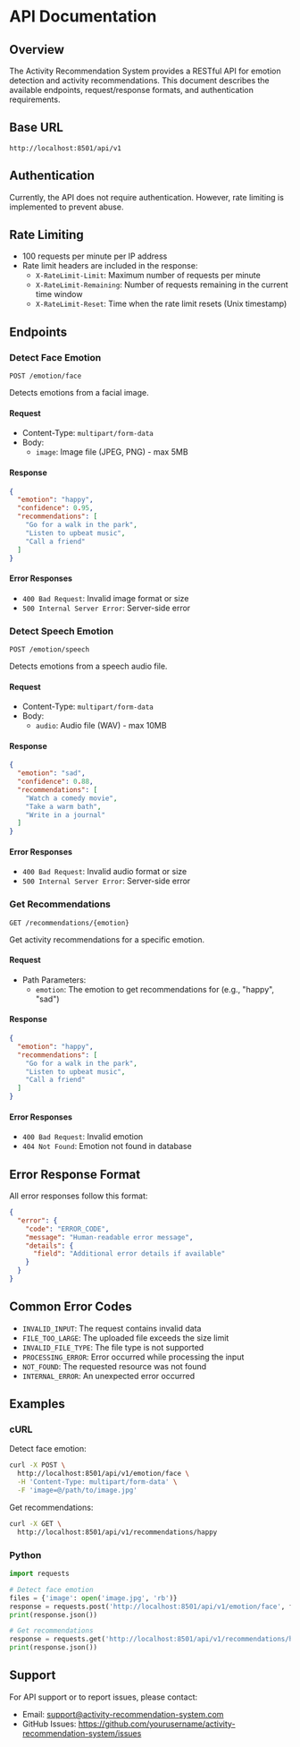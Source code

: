 # API Documentation

## Overview

The Activity Recommendation System provides a RESTful API for emotion detection and activity recommendations. This document describes the available endpoints, request/response formats, and authentication requirements.

## Base URL

```
http://localhost:8501/api/v1
```

## Authentication

Currently, the API does not require authentication. However, rate limiting is implemented to prevent abuse.

## Rate Limiting

- 100 requests per minute per IP address
- Rate limit headers are included in the response:
  - `X-RateLimit-Limit`: Maximum number of requests per minute
  - `X-RateLimit-Remaining`: Number of requests remaining in the current time window
  - `X-RateLimit-Reset`: Time when the rate limit resets (Unix timestamp)

## Endpoints

### Detect Face Emotion

```http
POST /emotion/face
```

Detects emotions from a facial image.

#### Request

- Content-Type: `multipart/form-data`
- Body:
  - `image`: Image file (JPEG, PNG) - max 5MB

#### Response

```json
{
  "emotion": "happy",
  "confidence": 0.95,
  "recommendations": [
    "Go for a walk in the park",
    "Listen to upbeat music",
    "Call a friend"
  ]
}
```

#### Error Responses

- `400 Bad Request`: Invalid image format or size
- `500 Internal Server Error`: Server-side error

### Detect Speech Emotion

```http
POST /emotion/speech
```

Detects emotions from a speech audio file.

#### Request

- Content-Type: `multipart/form-data`
- Body:
  - `audio`: Audio file (WAV) - max 10MB

#### Response

```json
{
  "emotion": "sad",
  "confidence": 0.88,
  "recommendations": [
    "Watch a comedy movie",
    "Take a warm bath",
    "Write in a journal"
  ]
}
```

#### Error Responses

- `400 Bad Request`: Invalid audio format or size
- `500 Internal Server Error`: Server-side error

### Get Recommendations

```http
GET /recommendations/{emotion}
```

Get activity recommendations for a specific emotion.

#### Request

- Path Parameters:
  - `emotion`: The emotion to get recommendations for (e.g., "happy", "sad")

#### Response

```json
{
  "emotion": "happy",
  "recommendations": [
    "Go for a walk in the park",
    "Listen to upbeat music",
    "Call a friend"
  ]
}
```

#### Error Responses

- `400 Bad Request`: Invalid emotion
- `404 Not Found`: Emotion not found in database

## Error Response Format

All error responses follow this format:

```json
{
  "error": {
    "code": "ERROR_CODE",
    "message": "Human-readable error message",
    "details": {
      "field": "Additional error details if available"
    }
  }
}
```

## Common Error Codes

- `INVALID_INPUT`: The request contains invalid data
- `FILE_TOO_LARGE`: The uploaded file exceeds the size limit
- `INVALID_FILE_TYPE`: The file type is not supported
- `PROCESSING_ERROR`: Error occurred while processing the input
- `NOT_FOUND`: The requested resource was not found
- `INTERNAL_ERROR`: An unexpected error occurred

## Examples

### cURL

Detect face emotion:
```bash
curl -X POST \
  http://localhost:8501/api/v1/emotion/face \
  -H 'Content-Type: multipart/form-data' \
  -F 'image=@/path/to/image.jpg'
```

Get recommendations:
```bash
curl -X GET \
  http://localhost:8501/api/v1/recommendations/happy
```

### Python

```python
import requests

# Detect face emotion
files = {'image': open('image.jpg', 'rb')}
response = requests.post('http://localhost:8501/api/v1/emotion/face', files=files)
print(response.json())

# Get recommendations
response = requests.get('http://localhost:8501/api/v1/recommendations/happy')
print(response.json())
```

## Support

For API support or to report issues, please contact:
- Email: support@activity-recommendation-system.com
- GitHub Issues: https://github.com/yourusername/activity-recommendation-system/issues
